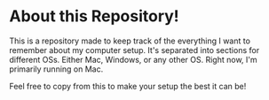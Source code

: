 # About this Repository!

This is a repository made to keep track of the everything I want to remember
about my computer setup. It's separated into sections for different OSs.
Either Mac, Windows, or any other OS. Right now, I'm primarily running on Mac.

Feel free to copy from this to make your setup the best it can be!
